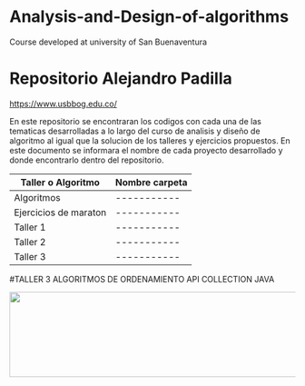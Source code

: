 # Analysis-and-Design-of-algorithms
Course developed at university of San Buenaventura
# Repositorio Alejandro Padilla

https://www.usbbog.edu.co/

En este repositorio se encontraran los codigos con cada una de las tematicas desarrolladas a lo largo del curso de analisis
y diseño de algoritmo al igual que la solucion de los talleres y ejercicios propuestos. En este documento se informara el nombre de cada proyecto desarrollado y donde encontrarlo dentro del repositorio. 

| Taller o Algoritmo | Nombre carpeta |
| ------ | ------ |
| Algoritmos | ----------- |
| Ejercicios de maraton | ----------- |
| Taller 1 | ----------- |
| Taller 2 | ----------- |
| Taller 3 | ----------- |


#TALLER 3 
ALGORITMOS DE ORDENAMIENTO API COLLECTION JAVA


<!DOCTYPE html>
<html>
    <head>
    <body>
      <img src="https://cdn4.creativecirclemedia.com/fortstockton/original/20200310-084859-Coronavirus%20logo.jpg"width="600"
     height="150">
    </body>
</html>

